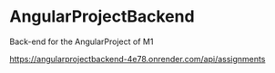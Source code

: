 # AngularProjectBackend  

Back-end for the AngularProject of M1  
  
https://angularprojectbackend-4e78.onrender.com/api/assignments
